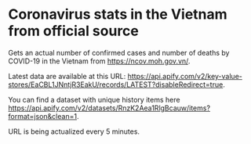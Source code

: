 # Coronavirus stats in the Vietnam from official source
Gets an actual number of confirmed cases and number of deaths by COVID-19 in the Vietnam from https://ncov.moh.gov.vn/.

Latest data are available at this URL: https://api.apify.com/v2/key-value-stores/EaCBL1JNntjR3EakU/records/LATEST?disableRedirect=true.

You can find a dataset with unique history items here https://api.apify.com/v2/datasets/RnzK2Aea1RlgBcauw/items?format=json&clean=1.

URL is being actualized every 5 minutes.